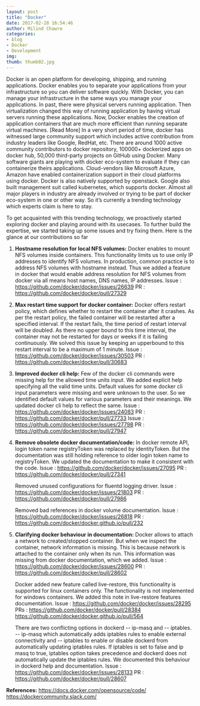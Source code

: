 ```yaml
---
layout: post
title: "Docker"
date: 2017-02-28 16:54:46
author: Milind Chawre
categories:
- blog
- Docker
- Development
img:
thumb: thumb02.jpg
---
```


Docker is an open platform for developing, shipping, and running applications. Docker enables you to separate your applications from your infrastructure so you can deliver software quickly. With Docker, you can manage your infrastructure in the same ways you manage your applications. In past, there were physical servers running application. Then virtualization changed this way of running application by having virtual servers running these applications. Now, Docker enables the creation of application containers that are much more efficient than running separate virtual machines.
[Read More]
In a very short period of time, docker has witnessed large community support which includes active contribution from industry leaders like Google, RedHat, etc. There are around 1000 active community contributors to docker repository, 100000+ dockerized apps on docker hub, 50,000 third-party projects on GitHub using Docker. Many software giants are playing with docker eco-system to evaluate if they can containerize theirs applications. Cloud-vendors like Microsoft Azure, Amazon have enabled containerization support in their cloud platforms using docker. Docker is also natively supported by openstack. Google also built management suit called kubernetes, which supports docker. Almost all major players in industry are already involved or trying to be part of docker eco-system in one or other way. So it’s currently a trending technology which experts claim is here to stay.

To get acquainted with this trending technology, we proactively started exploring docker and playing around with its usecases. To further build the expertise, we started taking up some issues and try fixing them. Here is the glance at our contributions so far 

1. **Hostname resolution for local NFS volumes:** 
   Docker enables to mount NFS volumes inside containers. This functionality limits us to use only IP addresses to identify NFS volumes. In production, common practice is to address NFS volumes with hostname instead. Thus we added a feature in docker that would enable address resolution for NFS volumes from docker via all means host names, DNS names, IP addresses.
   Issue : https://github.com/docker/docker/issues/26639
   PR : https://github.com/docker/docker/pull/27329

2. **Max restart time support for docker container:**
   Docker offers restart policy, which defines whether to restart the container after it crashes. As per the restart policy, the failed container will be restarted after a specified interval. If the restart fails, the time period of restart interval will be doubled. As there no upper bound to this time interval, the container may not be restarted for days or weeks if it is failing continuously. We solved this issue by keeping an upperbound to this restart interval to be a maximum of 1 minute.
   Issue : https://github.com/docker/docker/issues/30503 
   PR : https://github.com/docker/docker/pull/30683

3. **Improved docker cli help:**
   Few of the docker cli commands were missing help for the allowed time units input. We added explicit help specifying all the valid time units. Default values for some docker cli input parameters were missing and were unknown to the user. So we identified default values for various parameters and their meanings. We updated docker cli help to reflect the same. 
   Issue : https://github.com/docker/docker/issues/24083 
   PR : https://github.com/docker/docker/pull/27733 
   Issue : https://github.com/docker/docker/issues/27798 
   PR : https://github.com/docker/docker/pull/27947

4. **Remove obsolete docker documentation/code:** 
   In docker remote API, login token name registryToken was replaced by identityToken. But the documentation was still holding reference to older login token name to registryToken. We updated the documentation to make it consistent with the code. 
   Issue : https://github.com/docker/docker/issues/27095 
   PR : https://github.com/docker/docker/pull/27341 
   
   Removed unused configurations for fluentd logging driver. 
   Issue : https://github.com/docker/docker/issues/21803 
   PR : https://github.com/docker/docker/pull/27986 
   
   Removed bad references in docker volume documentation.
   Issue : https://github.com/docker/docker/issues/26818
   PR : https://github.com/docker/docker.github.io/pull/232

5. **Clarifying docker behaviour in documentation:**
   Docker allows to attach a network to created/stopped container. But when we inspect the container, network information is missing. This is because network is attached to the container only when its run. This information was missing from docker documentation, which we added. 
   Issue : https://github.com/docker/docker/issues/28600 
   PR : https://github.com/docker/docker/pull/28602 
   
   Docker added new feature called live-restore, this functionality is supported for linux containers only. The functionality is not implemented for windows containers. We added this note in live-restore features documentation. 
   Issue : https://github.com/docker/docker/issues/28295 
   PRs : https://github.com/docker/docker/pull/28384 
   https://github.com/docker/docker.github.io/pull/564
   
   There are two conflicting options in dockerd -- ip-masq and -- iptables. -- ip-masq which automatically adds iptables rules to enable external connectivity and -- iptables to enable or disable dockerd from automatically updating iptables rules. If iptables is set to false and ip masq to true, iptables option takes precedence and dockerd does not automatically update the iptables rules. We documented this behaviour in dockerd help and documentation.
   Issue : https://github.com/docker/docker/issues/28133
   PR : https://github.com/docker/docker/pull/28607

**References:**
https://docs.docker.com/opensource/code/
https://dockercommunity.slack.com/

